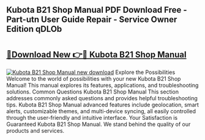 ## Kubota B21 Shop Manual PDF Download Free - Part-utn User Guide Repair - Service Owner Edition qDLOb

# <h2><a href="http://bc91018.oget.top/?id=Kubota+B21+Shop+Manual">🔗Download New 👉🔴 Kubota B21 Shop Manual</a></h2>

[![Kubota B21 Shop Manual new download](https://i.imgur.com/5g1atiW.png)](http://bc91018.oget.top/?id=Kubota+B21+Shop+Manual)
Explore the Possibilities Welcome to the world of possibilities with your new Kubota B21 Shop Manual! This manual explores its features, applications, and troubleshooting solutions. Common Questions Kubota B21 Shop Manual This section addresses commonly asked questions and provides helpful troubleshooting tips. Kubota B21 Shop Manual advanced features include geolocation, smart alerts, customizable themes, and multi-device syncing, all easily controlled through the user-friendly and intuitive interface. Your Satisfaction is Guaranteed Kubota B21 Shop Manual. We stand behind the quality of our products and services.
